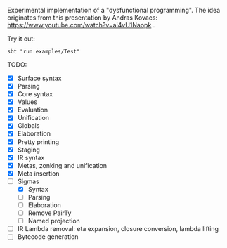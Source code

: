 Experimental implementation of a "dysfunctional programming".
The idea originates from this presentation by Andras Kovacs: https://www.youtube.com/watch?v=ai4vU1Naopk .

Try it out:
```
sbt "run examples/Test"
```

TODO:
- [x] Surface syntax
- [x] Parsing
- [x] Core syntax
- [x] Values
- [x] Evaluation
- [x] Unification
- [x] Globals
- [x] Elaboration
- [x] Pretty printing
- [x] Staging
- [x] IR syntax
- [x] Metas, zonking and unification
- [x] Meta insertion
- [ ] Sigmas
  - [x] Syntax
  - [ ] Parsing
  - [ ] Elaboration
  - [ ] Remove PairTy
  - [ ] Named projection
- [ ] IR Lambda removal: eta expansion, closure conversion, lambda lifting
- [ ] Bytecode generation
